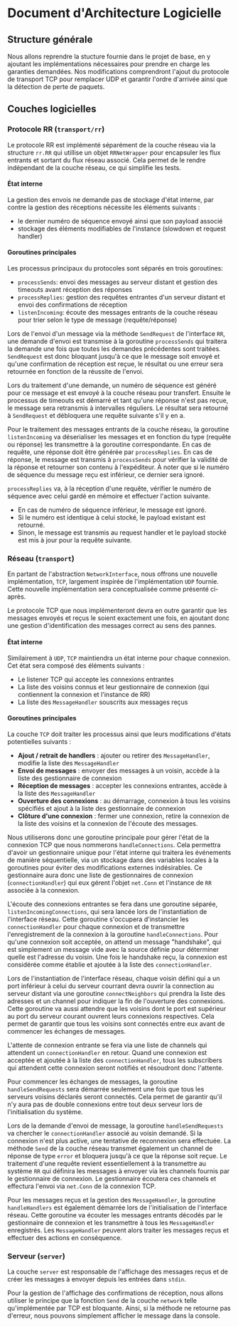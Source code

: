 # Document d'Architecture Logicielle

## Structure générale

Nous allons reprendre la stucture fournie dans le projet de base, en y ajoutant les implémentations nécessaires pour
prendre en charge les garanties demandées. Nos modifications comprendront l'ajout du protocole de transport TCP pour
remplacer UDP et garantir l'ordre d'arrivée ainsi que la détection de perte de paquets.

## Couches logicielles

### Protocole RR (`transport/rr`)

Le protocole RR est implémenté séparément de la couche réseau via la structure `rr.RR` qui utillise un objet
`RRNetWrapper` pour encapsuler les flux entrants et sortant du flux réseau associé. Cela permet de le rendre 
indépendant de la couche réseau, ce qui simplifie les tests.

#### État interne

La gestion des envois ne demande pas de stockage d'état interne, par contre la gestion des réceptions nécessite 
les éléments suivants :

- le dernier numéro de séquence envoyé ainsi que son payload associé
- stockage des éléments modifiables de l'instance (slowdown et request handler)

#### Goroutines principales

Les processus principaux du protocoles sont séparés en trois goroutines:

- `processSends`: envoi des messages au serveur distant et gestion des timeouts avant réception des réponses
- `processReplies`: gestion des requêtes entrantes d'un serveur distant et envoi des confirmations de réception
- `listenIncoming`: écoute des messages entrants de la couche réseau pour trier selon le type de message (requête/réponse)

Lors de l'envoi d'un message via la méthode `SendRequest` de l'interface `RR`, une demande d'envoi est transmise à
la goroutine `processSends` qui traitera la demande une fois que toutes les demandes précédentes sont traitées. 
`SendRequest` est donc bloquant jusqu'à ce que le message soit envoyé et qu'une confirmation de réception est reçue,
le résultat ou une erreur sera retournée en fonction de la réussite de l'envoi.

Lors du traitement d'une demande, un numéro de séquence est généré pour ce message et est envoyé à la couche réseau
pour transfert. Ensuite le processus de timeouts est démarré et tant qu'une réponse n'est pas reçue, le message sera
retransmis à intervalles réguliers. Le résultat sera retourné à `SendRequest` et débloquera une requête suivante 
s'il y en a.

Pour le traitement des messages entrants de la couche réseau, la goroutine `listenIncoming` va déserialiser les messages
et en fonction du type (requête ou réponse) les transmettre à la goroutine correspondante. En cas de requête, 
une réponse doit être générée par `processReplies`. En cas de réponse, le message est transmis à `processSends` pour
vérifier la validité de la réponse et retourner son contenu à l'expéditeur. À noter que si le numéro de séquence du
message reçu est inférieur, ce dernier sera ignoré.

`processReplies` va, à la réception d'une requête, vérifier le numéro de séquence avec celui gardé en mémoire et effectuer
l'action suivante.
- En cas de numéro de séquence inférieur, le message est ignoré.
- Si le numéro est identique à celui stocké, le payload existant est retourné.
- Sinon, le message est transmis au request handler et le payload stocké est mis à jour pour la requête suivante.

### Réseau (`transport`)

En partant de l'abstraction `NetworkInterface`, nous offrons une nouvelle implémentation, `TCP`, largement inspirée de
l'implémentation `UDP` fournie. Cette nouvelle implémentation sera conceptualisée comme présenté ci-après.

Le protocole TCP que nous implémenteront devra en outre garantir que les messages envoyés et reçus le soient exactement
une fois, en ajoutant donc une gestion d'identification des messages correct au sens des pannes.

#### État interne

Similairement à `UDP`, `TCP` maintiendra un état interne pour chaque connexion. Cet état sera composé des éléments
suivants :

- Le listener TCP qui accepte les connexions entrantes
- La liste des voisins connus et leur gestionnaire de connexion (qui contiennent la connexion et l'instance de RR)
- La liste des `MessageHandler` souscrits aux messages reçus

#### Goroutines principales

La couche `TCP` doit traiter les processus ainsi que leurs modifications d'états potentielles suivants :

- **Ajout / retrait de handlers** : ajouter ou retirer des `MessageHandler`, modifie la liste des `MessageHandler`
- **Envoi de messages** : envoyer des messages à un voisin, accède à la liste des gestionnaire de connexion
- **Réception de messages** : accepter les connexions entrantes, accède à la liste des `MessageHandler`
- **Ouverture des connexions** : au démarrage, connexion à tous les voisins spécifiés et ajout à la liste des gestionnaire de connexion
- **Clôture d'une connexion** : fermer une connexion, retire la connexion de la liste des voisins et la connexion de l'écoute des messages.

Nous utiliserons donc une goroutine principale pour gérer l'état de la connexion TCP que nous nommerons `handleConnections`.
Cela permettra d'avoir un gestionnaire unique pour l'état interne qui traitera les événements de manière séquentielle,
via un stockage dans des variables locales à la goroutines pour éviter des modifications externes indésirables.
Ce gestionnaire aura donc une liste de gestionnaires de connexion (`connectionHandler`) qui eux gérent l'objet `net.Conn`
et l'instance de `RR` associée à la connexion.

L'écoute des connexions entrantes se fera dans une goroutine séparée, `listenIncomingConnections`, qui sera lancée lors de 
l'instantiation de l'interface réseau. Cette goroutine s'occupera d'instancier les `connectionHandler` pour chaque connexion
et de transmettre l'enregistrement de la connexion à la goroutine `handleConnections`. Pour qu'une connexion soit acceptée,
on attend un message "handshake", qui est simplement un message vide avec la source définie pour déterminer quelle est
l'adresse du voisin. Une fois le handshake reçu, la connexion est considérée comme établie et ajoutée à la liste des
`connectionHandler`.

Lors de l'instantiation de l'interface réseau, chaque voisin défini qui a un port inférieur à celui du serveur courrant
devra ouvrir la connection au serveur distant via une goroutine `connectNeighbors` qui prendra la liste des adresses et
un channel pour indiquer la fin de l'ouverture des connexions. Cette goroutine va aussi attendre que les voisins dont le
port est supérieur au port du serveur courant ouvrent leurs connexions respectives. Cela permet de garantir que tous les
voisins sont connectés entre eux avant de commencer les échanges de messages.

L'attente de connexion entrante se fera via une liste de channels qui attendent un `connectionHandler` en retour.
Quand une connexion est acceptée et ajoutée à la liste des `connectionHandler`, tous les subscribers qui attendent cette 
connexion seront notifiés et résoudront donc l'attente.

Pour commencer les échanges de messages, la goroutine `handleSendRequests` sera démarrée seulement une fois que tous les
serveurs voisins déclarés seront connectés. Cela permet de garantir qu'il n'y aura pas de double connexions entre tout
deux serveur lors de l'initialisation du système.

Lors de la demande d'envoi de message, la goroutine `handleSendRequests` va chercher le `connectionHandler` associé au
voisin demandé. Si la connexion n'est plus active, une tentative de reconnexion sera effectuée. La méthode `Send` de la
couche réseau transmet également un channel de réponse de type `error` et bloquera jusqu'à ce que la réponse soit reçue.
Le traitement d'une requête revient essentiellement à la transmettre au système `RR` qui définira les messages à envoyer
via les channels fournis par le gestionnaire de connexion. Le gestionnaire écoutera ces channels et effectura l'envoi
via `net.Conn` de la connexion TCP.

Pour les messages reçus et la gestion des `MessageHandler`, la goroutine `handleHandlers` est également démarrée lors
de l'initialisation de l'interface réseau. Cette goroutine va écouter les messages entrants décodés par le gestionnaire
de connexion et les transmettre à tous les `MessageHandler` enregistrés. Les `MessageHandler` peuvent alors traiter 
les messages reçus et effectuer des actions en conséquence.

### Serveur (`server`)

La couche `server` est responsable de l'affichage des messages reçus et de créer les messages à envoyer depuis les
entrées dans `stdin`.

Pour la gestion de l'affichage des confirmations de réception, nous allons utiliser le principe que la fonction `Send`
de la couche `network` telle qu'implémentée par TCP est bloquante. Ainsi, si la méthode ne retourne pas d'erreur, nous
pouvons simplement afficher le message dans la console.